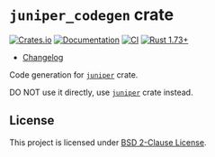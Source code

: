 `juniper_codegen` crate
=======================

[![Crates.io](https://img.shields.io/crates/v/juniper_codegen.svg?maxAge=2592000)](https://crates.io/crates/juniper_codegen)
[![Documentation](https://docs.rs/juniper_codegen/badge.svg)](https://docs.rs/juniper_codegen)
[![CI](https://github.com/graphql-rust/juniper/workflows/CI/badge.svg?branch=master "CI")](https://github.com/graphql-rust/juniper/actions?query=workflow%3ACI+branch%3Amaster)
[![Rust 1.73+](https://img.shields.io/badge/rustc-1.73+-lightgray.svg "Rust 1.73+")](https://blog.rust-lang.org/2023/10/05/Rust-1.73.0.html)

- [Changelog](https://github.com/graphql-rust/juniper/blob/juniper_codegen-v0.16.0/juniper_codegen/CHANGELOG.md)

Code generation for [`juniper`] crate.

DO NOT use it directly, use [`juniper`] crate instead.




## License

This project is licensed under [BSD 2-Clause License](https://github.com/graphql-rust/juniper/blob/juniper_codegen-v0.16.0/juniper_codegen/LICENSE).




[`juniper`]: https://docs.rs/juniper
